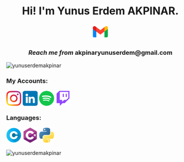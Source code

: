 <h1 align="center">Hi! I'm <b>Yunus Erdem AKPINAR</b>.</h1>

<p align="center"><a href="mailto:yunuserdemakpinar@gmail.com?Subject=İletişim"><img src="https://github.com/yunuserdemakpinar/yunuserdemakpinar/blob/main/images/accounts/gmail.png?raw=true" width="40"></a></p>
<h3 align="center"> <i>Reach me from</i> <b>akpinaryunuserdem@gmail.com</b></h3>

<p align="left">
<img src="https://komarev.com/ghpvc/?username=yunuserdemakpinar&label=Profile%20views&color=0e75b6&style=flat" alt="yunuserdemakpinar"/></p>

<h3 align="left">My Accounts:</h3>
<p align="left">
<a href="hhttps://www.instagram.com/yunusakpinar03/" target="blank"><img align="center" src="https://github.com/yunuserdemakpinar/yunuserdemakpinar/blob/main/images/accounts/instagram.png?raw=true" alt="yunuserdemakpinar" height="40" width="40" /></a>
<a href="https://www.linkedin.com/in/yunus-erdem-akpınar-42201421b/" target="blank"><img align="center" src="https://github.com/yunuserdemakpinar/yunuserdemakpinar/blob/main/images/accounts/linkedin.png?raw=true" alt="yunuserdemakpinar" height="40" width="40" /></a>
<a href="https://open.spotify.com/user/b786hwqkhsrlbiymo3ulw0cmg" target="blank"><img align="center" src="https://github.com/yunuserdemakpinar/yunuserdemakpinar/blob/main/images/accounts/spotify.png?raw=true" alt="yunuserdemakpinar" height="40" width="40" /></a>
<a href="https://www.twitch.tv/sitanwatch" target="blank"><img align="center" src="https://github.com/yunuserdemakpinar/yunuserdemakpinar/blob/main/images/accounts/twitch.png?raw=true" alt="yunuserdemakpinar" height="40" width="40" /></a>
</p>

<h3 align="left">Languages:</h3>
<p align="left">
<a href="https://tr.wikipedia.org/wiki/C_(programlama_dili)" target="blank"><img src="https://github.com/yunuserdemakpinar/yunuserdemakpinar/blob/main/images/languages/c.png?raw=true" alt="c" width="40" height="40"/></a>
<a href="https://tr.wikipedia.org/wiki/C_Sharp" target="blank"><img src="https://github.com/yunuserdemakpinar/yunuserdemakpinar/blob/main/images/languages/csharp.png?raw=true" alt="c" width="40" height="40"/></a>
<a href="https://tr.wikipedia.org/wiki/Python" target="blank"><img src="https://github.com/yunuserdemakpinar/yunuserdemakpinar/blob/main/images/languages/python.png?raw=true" alt="c" width="40" height="40"/></a>
</p>

<p><img align="center" src="https://github-readme-stats.vercel.app/api/top-langs?username=yunuserdemakpinar&show_icons=true&locale=en&layout=compact" alt="yunuserdemakpinar"/></p>
